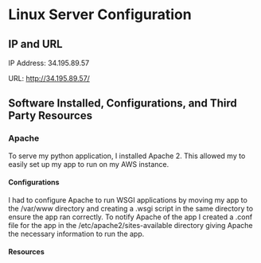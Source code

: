 # Linux Server Configuration

## IP and URL
IP Address: 34.195.89.57

URL: http://34.195.89.57/

## Software Installed, Configurations, and Third Party Resources

### Apache
To serve my python application, I installed Apache 2. This allowed my to easily set up my app to run on my AWS instance. 

#### Configurations
I had to configure Apache to run WSGI applications by moving my app to the /var/www directory and creating a .wsgi script in the
same directory to ensure the app ran correctly. To notify Apache of the app I created a .conf file for the app in the 
/etc/apache2/sites-available directory giving Apache the necessary information to run the app.  

#### Resources

